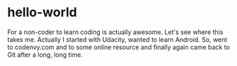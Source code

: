 # hello-world
For a non-coder to learn coding is actually awesome.
Let's see where this takes me. 
Actually I started with Udacity, wanted to learn Android. 
So, went to codenvy.com and to some online resource and finally again came back to Git after a long, long time. 
